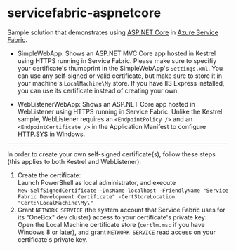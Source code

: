 # servicefabric-aspnetcore
Sample solution that demonstrates using [ASP.NET Core](https://www.asp.net/core) in 
[Azure Service Fabric](https://azure.microsoft.com/en-us/services/service-fabric/).

+ SimpleWebApp: Shows an ASP.NET MVC Core app hosted in Kestrel using HTTPS running in Service Fabric. 
Please make sure to specifiy your certificate's thumbprint in the SimpleWebApp's `Settings.xml`. You can use any 
self-signed or valid certificate, but make sure to store it in your machine's `LocalMachine\My` store. 
If you have IIS Express installed, you can use its certificate instead of creating your own.

+ WebListenerWebApp: Shows an ASP.NET Core app hosted in WebListener using HTTPS running in Service Fabric. Unlike
the Kestrel sample, WebListener requires an `<EndpointPolicy />` and an `<EndpointCertificate />` in the Application Manifest 
to configure [HTTP.SYS](https://www.iis.net/learn/get-started/introduction-to-iis/introduction-to-iis-architecture#Hypertext) in Windows.

***

In order to create your own self-signed certificate(s), follow these steps (this applies to both Kestrel and WebListener):
1. Create the certificate:  
Launch PowerShell as local administrator, and execute  
 `New-SelfSignedCertificate -DnsName localhost -FriendlyName "Service Fabric Development Certificate" -CertStoreLocation "Cert:\LocalMachine\My\"`
2. Grant `NETWORK SERVICE` (the system account that Service Fabric uses for its "OneBox" dev cluster) access to your certificate's
 private key:  
 Open the Local Machine certificate store (`certlm.msc` if you have Windows 8 or later), and grant `NETWORK SERVICE` read access on your certificate's private key. 
